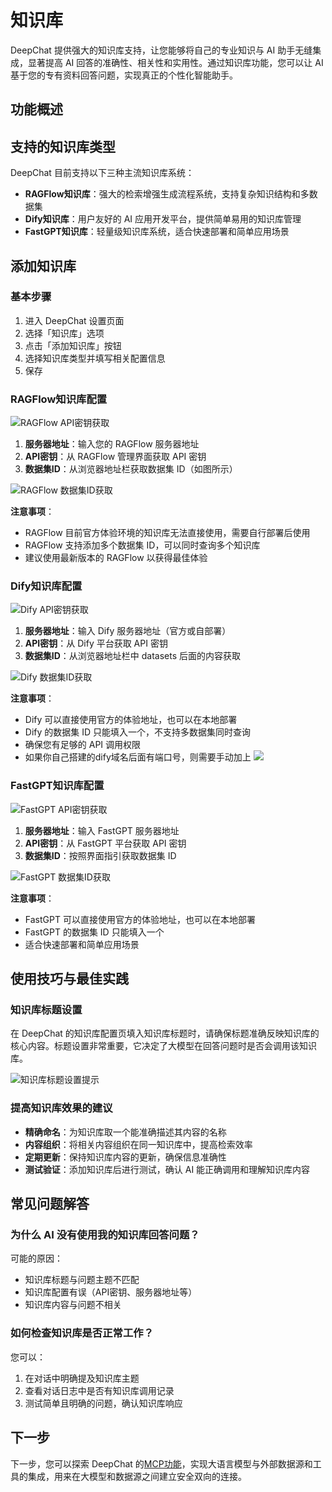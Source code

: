 # 知识库

DeepChat 提供强大的知识库支持，让您能够将自己的专业知识与 AI 助手无缝集成，显著提高 AI 回答的准确性、相关性和实用性。通过知识库功能，您可以让 AI 基于您的专有资料回答问题，实现真正的个性化智能助手。

## 功能概述

## 支持的知识库类型

DeepChat 目前支持以下三种主流知识库系统：

- **RAGFlow知识库**：强大的检索增强生成流程系统，支持复杂知识结构和多数据集
- **Dify知识库**：用户友好的 AI 应用开发平台，提供简单易用的知识库管理
- **FastGPT知识库**：轻量级知识库系统，适合快速部署和简单应用场景

## 添加知识库

### 基本步骤

1. 进入 DeepChat 设置页面
2. 选择「知识库」选项
3. 点击「添加知识库」按钮
4. 选择知识库类型并填写相关配置信息
5. 保存

### RAGFlow知识库配置

![RAGFlow API密钥获取](./images/ragflow-apikey.png)

1. **服务器地址**：输入您的 RAGFlow 服务器地址
2. **API密钥**：从 RAGFlow 管理界面获取 API 密钥
3. **数据集ID**：从浏览器地址栏获取数据集 ID（如图所示）

![RAGFlow 数据集ID获取](./images/ragflow-datasetid.png)

**注意事项**：
- RAGFlow 目前官方体验环境的知识库无法直接使用，需要自行部署后使用
- RAGFlow 支持添加多个数据集 ID，可以同时查询多个知识库
- 建议使用最新版本的 RAGFlow 以获得最佳体验

### Dify知识库配置

![Dify API密钥获取](./images/dify-apikey.png)

1. **服务器地址**：输入 Dify 服务器地址（官方或自部署）
2. **API密钥**：从 Dify 平台获取 API 密钥
3. **数据集ID**：从浏览器地址栏中 datasets 后面的内容获取

![Dify 数据集ID获取](./images/dify-datasetid.png)

**注意事项**：
- Dify 可以直接使用官方的体验地址，也可以在本地部署
- Dify 的数据集 ID 只能填入一个，不支持多数据集同时查询
- 确保您有足够的 API 调用权限
- 如果你自己搭建的dify域名后面有端口号，则需要手动加上 ![](./images/dify-api-addr.png)

### FastGPT知识库配置

![FastGPT API密钥获取](./images/fastgpt-apikey.png)

1. **服务器地址**：输入 FastGPT 服务器地址
2. **API密钥**：从 FastGPT 平台获取 API 密钥
3. **数据集ID**：按照界面指引获取数据集 ID

![FastGPT 数据集ID获取](./images/fastgpt-datasetid.png)

**注意事项**：
- FastGPT 可以直接使用官方的体验地址，也可以在本地部署
- FastGPT 的数据集 ID 只能填入一个
- 适合快速部署和简单应用场景

## 使用技巧与最佳实践

### 知识库标题设置

在 DeepChat 的知识库配置页填入知识库标题时，请确保标题准确反映知识库的核心内容。标题设置非常重要，它决定了大模型在回答问题时是否会调用该知识库。

![知识库标题设置提示](./images/add-tips.png)

### 提高知识库效果的建议

- **精确命名**：为知识库取一个能准确描述其内容的名称
- **内容组织**：将相关内容组织在同一知识库中，提高检索效率
- **定期更新**：保持知识库内容的更新，确保信息准确性
- **测试验证**：添加知识库后进行测试，确认 AI 能正确调用和理解知识库内容

## 常见问题解答

### 为什么 AI 没有使用我的知识库回答问题？

可能的原因：
- 知识库标题与问题主题不匹配
- 知识库配置有误（API密钥、服务器地址等）
- 知识库内容与问题不相关

### 如何检查知识库是否正常工作？

您可以：
1. 在对话中明确提及知识库主题
2. 查看对话日志中是否有知识库调用记录
3. 测试简单且明确的问题，确认知识库响应

## 下一步

下一步，您可以探索 DeepChat 的[MCP功能](../mcp/)，实现大语言模型与外部数据源和工具的集成，用来在大模型和数据源之间建立安全双向的连接。